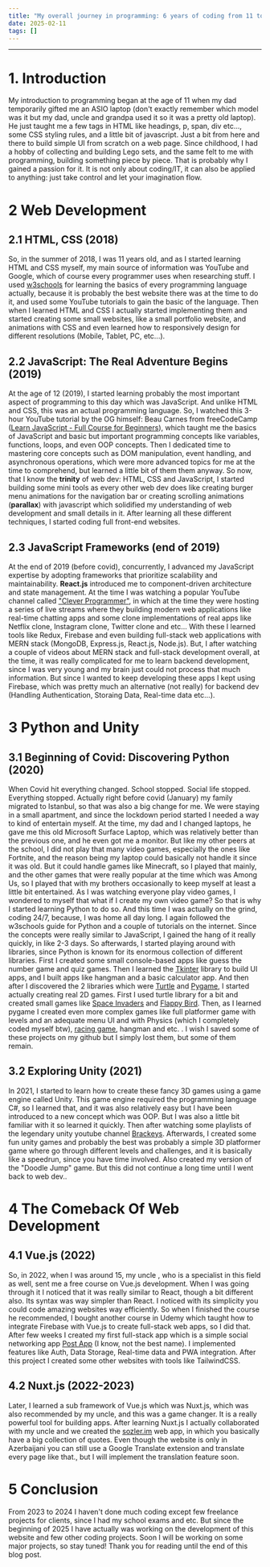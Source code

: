 ```yaml
---
title: "My overall journey in programming: 6 years of coding from 11 to 17"
date: 2025-02-11
tags: []
---
```


---

# 1. Introduction

My introduction to programming began at the age of 11 when my dad temporarily gifted me an ASIO laptop (don't exactly remember which model was it but my dad, uncle and grandpa used it so it was a pretty old laptop). He just taught me a few tags in HTML like headings, p, span, div etc..., some CSS styling rules, and a little bit of javascript. Just a bit from here and there to build simple UI from scratch on a web page. Since childhood, I had a hobby of collecting and building Lego sets, and the same felt to me with programming, building something piece by piece. That is probably why I gained a passion for it. It is not only about coding/IT, it can also be applied to anything: just take control and let your imagination flow.

# 2 Web Development

## 2.1 HTML, CSS (2018)

So, in the summer of 2018, I was 11 years old, and as I started learning HTML and CSS myself, my main source of information was YouTube and Google, which of course every programmer uses when researching stuff. I used <a target="new" href="https://www.w3schools.com/"><u>w3schools</u></a> for learning the basics of every programming language actually, because it is probably the best website there was at the time to do it, and used some YouTube tutorials to gain the basic of the language. Then when I learned HTML and CSS I actually started implementing them and started creating some small websites, like a small portfolio website, and animations with CSS and even learned how to responsively design for different resolutions (Mobile, Tablet, PC, etc...).

## 2.2 JavaScript: The Real Adventure Begins (2019)

At the age of 12 (2019), I started learning probably the most important aspect of programming to this day which was JavaScript. And unlike HTML and CSS, this was an actual programming language. So, I watched this 3-hour YouTube tutorial by the OG himself: Beau Carnes from freeCodeCamp (<a target="new" href="https://youtu.be/PkZNo7MFNFg"><u>Learn JavaScript - Full Course for Beginners</u></a>), which taught me the basics of JavaScript and basic but important programming concepts like variables, functions, loops, and even OOP concepts. Then I dedicated time to mastering core concepts such as DOM manipulation, event handling, and asynchronous operations, which were more advanced topics for me at the time to comprehend, but learned a little bit of them them anyway. So now, that I know the **trinity** of web dev: HTML, CSS and JavaScript, I started building some mini tools as every other web dev does like creating burger menu animations for the navigation bar or creating scrolling animations (**parallax**) with javascript which solidified my understanding of web development and small details in it. After learning all these different techniques, I started coding full front-end websites.

## 2.3 JavaScript Frameworks (end of 2019)

At the end of 2019 (before covid), concurrently, I advanced my JavaScript expertise by adopting frameworks that prioritize scalability and maintainability. **React.js** introduced me to component-driven architecture and state management. At the time I was watching a popular YouTube channel called <a target="new" href="https://www.youtube.com/@CleverProgrammer"><u>"Clever Programmer"</u></a>, in which at the time they were hosting a series of live streams where they building modern web applications like real-time chatting apps and some clone implementations of real apps like Netflix clone, Instagram clone, Twitter clone and etc... With these I learned tools like Redux, Firebase and even building full-stack web applications with MERN stack (MongoDB, Express.js, React.js, Node.js). But, I after watching a couple of videos about MERN stack and full-stack development overall, at the time, it was really complicated for me to learn backend development, since I was very young and my brain just could not process that much information. But since I wanted to keep developing these apps I kept using Firebase, which was pretty much an alternative (not really) for backend dev (Handling Authentication, Storaing Data, Real-time data etc...).

# 3 Python and Unity

## 3.1 Beginning of Covid: Discovering Python (2020)

When Covid hit everything changed. School stopped. Social life stopped. Everything stopped. Actually right before covid (January) my family migrated to Istanbul, so that was also a big change for me. We were staying in a small apartment, and since the lockdown period started I needed a way to kind of entertain myself. At the time, my dad and I changed laptops, he gave me this old Microsoft Surface Laptop, which was relatively better than the previous one, and he even got me a monitor. But like my other peers at the school, I did not play that many video games, especially the ones like Fortnite, and the reason being my laptop could basically not handle it since it was old. But it could handle games like Minecraft, so I played that mainly, and the other games that were really popular at the time which was Among Us, so I played that with my brothers occasionally to keep myself at least a little bit entertained. As I was watching everyone play video games, I wondered to myself that what if I create my own video game? So that is why I started learning Python to do so. And this time I was actually on the grind, coding 24/7, because, I was home all day long. I again followed the w3schools guide for Python and a couple of tutorials on the internet. Since the concepts were really similar to JavaScript, I gained the hang of it really quickly, in like 2-3 days. So afterwards, I started playing around with libraries, since Python is known for its enormous collection of different libraries. First I created some small console-based apps like guess the number game and quiz games. Then I learned the <a target="new" href="https://docs.python.org/3/library/tkinter.html"><u>Tkinter</u></a> library to build UI apps, and I built apps like hangman and a basic calculator app. And then after I discovered the 2 libraries which were <a target="new" href="https://docs.python.org/3/library/turtle.html"><u>Turtle</u></a> and <a target="new" href="https://pypi.org/project/pygame/"><u>Pygame</u></a>, I started actually creating real 2D games. First I used turtle library for a bit and created small games like <a target="new" href="https://github.com/aligu7/space-invaders-pygame"><u>Space Invaders</u></a> and <a target="new" href="https://github.com/aligu7/Flappy-Bird-Game-With-Python"><u>Flappy Bird</u></a>. Then, as I learned pygame I created even more complex games like full platformer game with levels and an adequate menu UI and with Physics (which I completely coded myself btw), <a target="new" href="https://github.com/aligu7/Racer-Game-With-Python"><u>racing game</u></a>, hangman and etc. . I wish I saved some of these projects on my github but I simply lost them, but some of them remain.

## 3.2 Exploring Unity (2021)

In 2021, I started to learn how to create these fancy 3D games using a game engine called Unity. This game engine required the programming language C#, so I learned that, and it was also relatively easy but I have been introduced to a new concept which was OOP. But I was also a little bit familiar with it so learned it quickly. Then after watching some playlists of the legendary unity youtube channel <a target="new" href="https://www.youtube.com/@Brackeys"><u>Brackeys</u></a>. Afterwards, I created some fun unity games and probably the best was probably a simple 3D platformer game where go through different levels and challenges, and it is basically like a speedrun, since you have time involved. Also created my version of the "Doodle Jump" game. But this did not continue a long time until I went back to web dev..

# 4 The Comeback Of Web Development

## 4.1 Vue.js (2022)

So, in 2022, when I was around 15, my uncle , who is a specialist in this field as well, sent me a free course on Vue.js development. When I was going through it I noticed that it was really similar to React, though a bit different also. Its syntax was way simpler than React. I noticed with its simplicity you could code amazing websites way efficiently. So when I finished the course he recommended, I bought another course in Udemy which taught how to integrate Firebase with Vue.js to create full-stack web apps, so I did that. After few weeks I created my first full-stack app which is a simple social networking app <a target="new" href="https://postapp-v1.web.app/"><u>Post App</u></a> (I know, not the best name). I implemented features like Auth, Data Storage, Real-time data and PWA integration. After this project I created some other websites with tools like TailwindCSS.

## 4.2 Nuxt.js (2022-2023)

Later, I learned a sub framework of Vue.js which was Nuxt.js, which was also recommended by my uncle, and this was a game changer. It is a really powerful tool for building apps. After learning Nuxt.js I actually collaborated with my uncle and we created the <a target="new" href="https://sozler.im/"><u>sozler.im</u></a> web app, in which you basically have a big collection of quotes. Even though the website is only in Azerbaijani you can still use a Google Translate extension and translate every page like that., but I will implement the translation feature soon.

# 5 Conclusion

From 2023 to 2024 I haven't done much coding except few freelance projects for clients, since I had my school exams and etc. But since the beginning of 2025 I have actually was working on the development of this website and few other coding projects. Soon I will be working on some major projects, so stay tuned! Thank you for reading until the end of this blog post.

